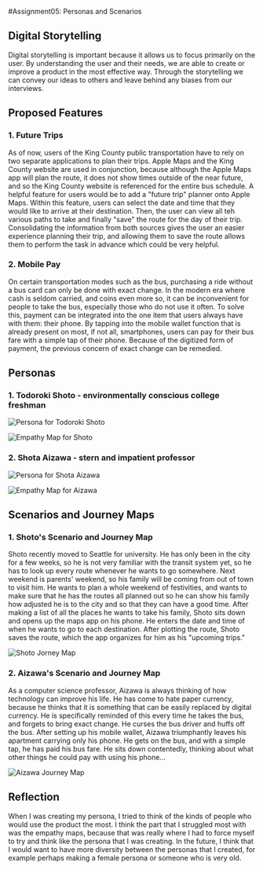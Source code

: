 #Assignment05: Personas and Scenarios 

## Digital Storytelling 

Digital storytelling is important because it allows us to focus primarily on the user. By understanding the user and their needs, we are able to create or improve a product in the most effective way. Through the storytelling we can convey our ideas to others and leave behind any biases from our interviews. 

## Proposed Features 

### 1. Future Trips 
As of now, users of the King County public transportation have to rely on two separate applications to plan their trips. Apple Maps and the King County website are used in conjunction, because although the Apple Maps app will plan the route, it does not show times outside of the near future, and so the King County website is referenced for the entire bus schedule. 
A helpful feature for users would be to add a "future trip" planner onto Apple Maps. Within this feature, users can select the date and time that they would like to arrive at their destination. Then, the user can view all teh various paths to take and finally "save" the route for the day of their trip. Consolidating the information from both sources gives the user an easier experience planning their trip, and allowing them to save the route allows them to perform the task in advance which could be very helpful. 

### 2. Mobile Pay 
On certain transportation modes such as the bus, purchasing a ride without a bus card can only be done with exact change. In the modern era where cash is seldom carried, and coins even more so, it can be inconvenient for people to take the bus, especially those who do not use it often. 
To solve this, payment can be integrated into the one item that users always have with them: their phone. By tapping into the mobile wallet function that is already present on most, if not all, smartphones, users can pay for their bus fare with a simple tap of their phone. Because of the digitized form of payment, the previous concern of exact change can be remedied. 

## Personas 

### 1. Todoroki Shoto - environmentally conscious college freshman 

![Persona for Todoroki Shoto](shotoPersona.png) 

![Empathy Map for Shoto](shotoEmpathyMap.png) 

### 2. Shota Aizawa - stern and impatient professor 

![Persona for Shota Aizawa](aizawaPersona.png)

![Empathy Map for Aizawa](aizawaEmpathyMap.png)

## Scenarios and Journey Maps 

### 1. Shoto's Scenario and Journey Map

Shoto recently moved to Seattle for university. He has only been in the city for a few weeks, so he is not very familiar with the transit system yet, so he has to look up every route whenever he wants to go somewhere. Next weekend is parents' weekend, so his family will be coming from out of town to visit him. He wants to plan a whole weekend of festivities, and wants to make sure that he has the routes all planned out so he can show his family how adjusted he is to the city and so that they can have a good time. 
After making a list of all the places he wants to take his family, Shoto sits down and opens up the maps app on his phone. He enters the date and time of when he wants to go to each destination. After plotting the route, Shoto saves the route, which the app organizes for him as his "upcoming trips." 

![Shoto Jorney Map](shotoJourneyMap.png)


### 2. Aizawa's Scenario and Journey Map

As a computer science professor, Aizawa is always thinking of how technology can improve his life. He has come to hate paper currency, because he thinks that it is something that can be easily replaced by digital currency. He is specifically reminded of this every time he takes the bus, and forgets to bring exact change. He curses the bus driver and huffs off the bus. 
After setting up his mobile wallet, Aizawa triumphantly leaves his apartment carrying only his phone. He gets on the bus, and with a simple tap, he has paid his bus fare. He sits down contentedly, thinking about what other things he could pay with using his phone... 

![Aizawa Journey Map](aizawaJourneyMap.png)

## Reflection 

When I was creating my persona, I tried to think of the kinds of people who would use the product the most. I think the part that I struggled most with was the empathy maps, because that was really where I had to force myself to try and think like the persona that I was creating. In the future, I think that I would want to have more diversity between the personas that I created, for example perhaps making a female persona or someone who is very old. 

